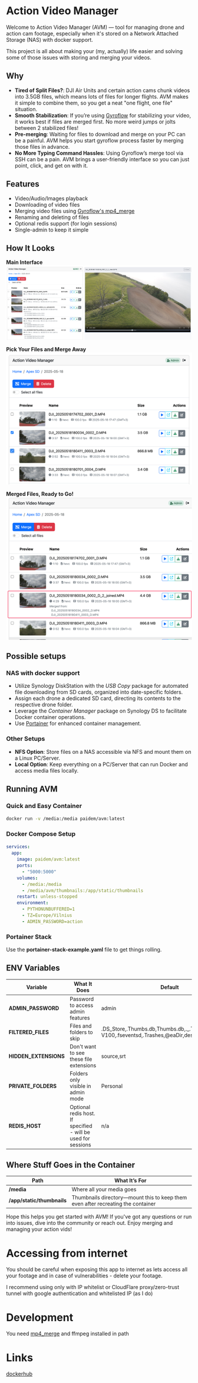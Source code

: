 # Action Video Manager

Welcome to Action Video Manager (AVM) — tool for managing drone and action cam footage, especially when it's stored on a Network Attached Storage (NAS) with docker support. 

This project is all about making your (my, actually) life easier and solving some of those issues with storing and merging your videos.

## Why
- **Tired of Split Files?**: DJI Air Units and certain action cams chunk videos into 3.5GB files, which means lots of files for longer flights. AVM makes it simple to combine them, so you get a neat "one flight, one file" situation.
- **Smooth Stabilization**: If you’re using [Gyroflow](https://gyroflow.xyz/) for stabilizing your video, it works best if files are merged first. No more weird jumps or jolts between 2 stabilized files!
- **Pre-merging**: Waiting for files to download and merge on your PC can be a painful. AVM helps you start gyroflow process faster by merging those files in advance.
- **No More Typing Command Hassles**: Using Gyroflow’s merge tool via SSH can be a pain. AVM brings a user-friendly interface so you can just point, click, and get on with it.

## Features
- Video/Audio/Images playback
- Downloading of video files
- Merging video files using [Gyroflow's mp4_merge](https://github.com/gyroflow/mp4-merge)
- Renaming and deleting of files
- Optional redis support (for login sessions)
- Single-admin to keep it simple

## How It Looks
**Main Interface**
![Main Interface](screenshots/avm.jpeg)

**Pick Your Files and Merge Away**
![File Selection](screenshots/pic1.png)

**Merged Files, Ready to Go!**
![Post-Merge Management](screenshots/pic2.png)

## Possible setups

### NAS with docker support
- Utilize Synology DiskStation with the *USB Copy* package for automated file downloading from SD cards, organized into date-specific folders.
- Assign each drone a dedicated SD card, directing its contents to the respective drone folder.
- Leverage the *Container Manager* package on Synology DS to facilitate Docker container operations.
- Use [Portainer](https://www.portainer.io/) for enhanced container management.

### Other Setups
- **NFS Option**: Store files on a NAS accessible via NFS and mount them on a Linux PC/Server.
- **Local Option**: Keep everything on a PC/Server that can run Docker and access media files locally.

## Running AVM

### Quick and Easy Container
```bash
docker run -v /media:/media paidem/avm:latest
```

### Docker Compose Setup
```yaml
services:
  app:
    image: paidem/avm:latest
    ports:
      - "5000:5000"
    volumes:
      - /media:/media
      - /media/avm/thumbnails:/app/static/thumbnails
    restart: unless-stopped
    environment:
      - PYTHONUNBUFFERED=1
      - TZ=Europe/Vilnius
      - ADMIN_PASSWORD=action
```

### Portainer Stack
Use the **portainer-stack-example.yaml** file to get things rolling.

## ENV Variables

| Variable              | What It Does                                                  | Default                                                                                                    |
|-----------------------|---------------------------------------------------------------|------------------------------------------------------------------------------------------------------------|
| **ADMIN_PASSWORD**    | Password to access admin features                             | admin                                                                                                      |
| **FILTERED_FILES**    | Files and folders to skip                                     | .DS_Store,.Thumbs.db,Thumbs.db,._.Trashes,.Spotlight-V100,.fseventsd,.Trashes,@eaDir,desktop.ini,thumbs.db |
| **HIDDEN_EXTENSIONS** | Don't want to see these file extensions                       | source,srt                                                                                                 |
| **PRIVATE_FOLDERS**   | Folders only visible in admin mode                            | Personal                                                                                                   |
| **REDIS_HOST**        | Optional redis host. If specified - will be used for sessions | n/a                                                                                                        |  
## Where Stuff Goes in the Container

| Path                      | What It’s For                                                                                 |
|---------------------------|-----------------------------------------------------------------------------------------------|
| **/media**                | Where all your media goes                                                                     |
| **/app/static/thumbnails** | Thumbnails directory—mount this to keep them even after recreating the container              |

Hope this helps you get started with AVM! If you've got any questions or run into issues, dive into the community or reach out. Enjoy merging and managing your action vids!

# Accessing from internet
You should be careful when exposing this app to internet as lets access all your footage and in case of vulnerabilities - delete your footage.

I recommend using only with IP whitelist or CloudFlare proxy/zero-trust tunnel with google authentication and whitelisted IP (as I do)

# Development
You need [mp4_merge](https://github.com/gyroflow/mp4-merge) and ffmpeg installed in path

# Links
[dockerhub](https://hub.docker.com/r/paidem/avm)
